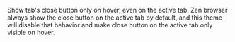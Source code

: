
Show tab's close button only on hover, even on the active tab.
Zen browser always show the close button on the active tab by default, and this theme will disable that behavior and make close button on the active tab only visible on hover.

